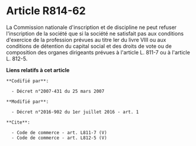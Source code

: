 # Article R814-62

La Commission nationale d'inscription et de discipline ne peut refuser l'inscription de la société que si la société ne
satisfait pas aux conditions d'exercice de la profession prévues au titre Ier du livre VIII ou aux conditions de détention du
capital social et des droits de vote ou de composition des organes dirigeants prévues à l'article L. 811-7 ou à l'article L.
812-5.

**Liens relatifs à cet article**

	**Codifié par**:

	  - Décret n°2007-431 du 25 mars 2007

	**Modifié par**:

	  - Décret n°2016-902 du 1er juillet 2016 - art. 1

	**Cite**:

	  - Code de commerce - art. L811-7 (V)
	  - Code de commerce - art. L812-5 (V)
